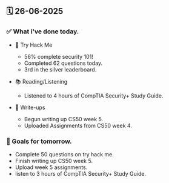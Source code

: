 ## 🗓️ 26-06-2025

### ✅ What i've done today.
- 👾 Try Hack Me
  - 56% complete security 101!
  - Completed 62 questions today.
  - 3rd in the silver leaderboard.

- 📚 Reading/Listening
  - Listened to 4 hours of CompTIA Security+ Study Guide.
 
- 📝 Write-ups
  - Begun writing up CS50 week 5.
  - Uploaded Assignments from CS50 week 4.  

### 🎯 Goals for tomorrow.
- Complete 50 questions on try hack me.
- Finish writing up CS50 week 5.
- Upload week 5 assignments.
- listen to 3 hours of CompTIA Security+ Study Guide.
